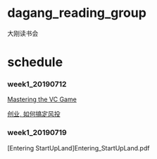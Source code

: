 # dagang_reading_group
大刚读书会

# schedule
### week1_20190712 

[Mastering the VC Game](MasteringtheVCGame_compressed.pdf)

[创业, 如何搞定风投](创业，如何搞定风投.pdf) 


### week1_20190719 
[Entering StartUpLand]Entering_StartUpLand.pdf
